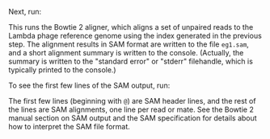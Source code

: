<script>
import Link from "components/Link.svelte";
import Execute from "components/Execute.svelte";
</script>

Next, run:

<Execute command="bowtie2 \ -x $REF \ -U reads_1.fq \ -S eg1.sam" />

This runs the Bowtie 2 aligner, which aligns a set of unpaired reads to the <Link href="http://en.wikipedia.org/wiki/Lambda_phage">Lambda phage</Link> reference genome using the index generated in the previous step. The alignment results in SAM format are written to the file `eg1.sam`, and a short alignment summary is written to the console. (Actually, the summary is written to the "standard error" or "stderr" filehandle, which is typically printed to the console.)

To see the first few lines of the SAM output, run:

<Execute command="head -n 5 eg1.sam" />

The first few lines (beginning with `@`) are SAM header lines, and the rest of the lines are SAM alignments, one line per read or mate. See the <Link href="http://bowtie-bio.sourceforge.net/bowtie2/manual.shtml#sam-output">Bowtie 2 manual section on SAM output</Link> and the <Link href="http://samtools.sourceforge.net/SAM1.pdf">SAM specification</Link> for details about how to interpret the SAM file format.
